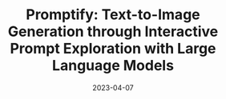 ---
title: "Promptify: Text-to-Image Generation through Interactive Prompt Exploration with Large Language Models"
collection: publications
permalink: /publication/Promptify
excerpt: 'This paper is about the number 1. The number 2 is left for future work.'
date: 2023-04-07
venue: 'ACM UIST'
paperurl: 'https://arxiv.org/abs/2304.09337'
citation: "Stephen Brade, Bryan Wang, Mauricio Sousa, Sageev Oore, and Tovi Grossman. 2023. Promptify: Text-to-Image Generation through Interactive Prompt Exploration with Large Language Models."
---